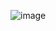 ![image](https://github.com/wakiqwert/FYP-PolyHAcakathon-Proj/assets/140777898/22a00b3d-6c59-40ba-af32-0241476ff431)
